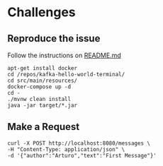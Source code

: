 # Challenges

## Reproduce the issue
Follow the instructions on [README.md](https://github.com/ruisuv/kafka-hello-world-terminal)
```
apt-get install docker
cd /repos/kafka-hello-world-terminal/ 
cd src/main/resources/ 
docker-compose up -d 
cd - 
./mvnw clean install 
java -jar target/*.jar
```

## Make a Request
```
curl -X POST http://localhost:8080/messages \
-H "Content-Type: application/json" \
-d '{"author":"Arturo","text":"First Message"}'
```
